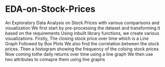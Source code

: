 # EDA-on-Stock-Prices
An Exploratory Data Analysis on Stock Prices with various comparisons and visualization
We first start by pre-processing the dataset and transforming it based on the requirements
Using inbuilt library functions, we create various visualizations.
Firstly, The closing stock price over time which is a Line Graph
Followed by Box Plots 
We also find the correlation between the stock prices.
Then a histogram showing the frequency of the colsing stock prices 
Now coming tothe daily returns over time using a line graph
We then use two attributes to comapre them using line graphs
